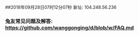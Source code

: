 ##2018年09月28日07时12分07秒 新址: 104.248.56.236
### 兔友常见问题及解答: https://github.com/wanggonging/d/blob/w/FAQ.md
